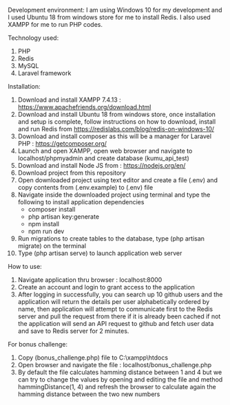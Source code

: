 Development environment: I am using Windows 10 for my development and I used Ubuntu 18 from windows store for me to install Redis. I also used XAMPP for me to run PHP codes.

Technology used:
1. PHP
2. Redis
3. MySQL
4. Laravel framework

Installation:
1. Download and install XAMPP 7.4.13 : https://www.apachefriends.org/download.html
2. Download and install Ubuntu 18 from windows store, once installation and setup is complete, follow instructions on how to download, install and run Redis from https://redislabs.com/blog/redis-on-windows-10/
3. Download and install composer as this will be a manager for Laravel PHP : https://getcomposer.org/
4. Launch and open XAMPP, open web browser and navigate to localhost/phpmyadmin and create database (kumu_api_test)
5. Download and install Node JS from : https://nodejs.org/en/
6. Download project from this repository
7. Open downloaded project using text editor and create a file (.env) and copy contents from (.env.example) to (.env) file
8. Navigate inside the downloaded project using terminal and type the following to install application dependencies
    * composer install
    * php artisan key:generate
    * npm install
    * npm run dev
9. Run migrations to create tables to the database, type (php artisan migrate) on the terminal
10. Type (php artisan serve) to launch application web server

How to use:
1. Navigate application thru browser : localhost:8000
2. Create an account and login to grant access to the application
3. After logging in successfully, you can search up 10 github users and the application will return the details per user alphabetically ordered by name, then application will attempt to communicate first to the Redis server and pull the request from there if it is already been cached if not the application will send an API request to github and fetch user data and save to Redis server for 2 minutes.

For bonus challenge:
1. Copy (bonus_challenge.php) file to C:\xampp\htdocs
2. Open browser and navigate the file : localhost/bonus_challenge.php
3. By default the file calculates hamming distance between 1 and 4 but we can try to change the values by opening and editing the file and method hammingDistance(1, 4) and refresh the browser to calculate again the hamming distance between the two new numbers